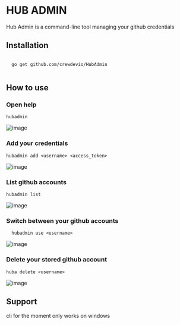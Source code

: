 # HUB ADMIN

Hub Admin is a command-line tool managing your github credentials

## Installation

``` console
  
  go get github.com/crewdevio/HubAdmin
 
```

## How to use

### Open help
```console
hubadmin
```
![image](https://user-images.githubusercontent.com/59743950/137823307-51cac4bc-61e7-499f-b153-a277d020f65b.png)

### Add your credentials

```console
hubadmin add <username> <access_token>
```
![image](https://user-images.githubusercontent.com/59743950/137822738-28bddf4a-f8f5-4629-8d13-d9ea9d144cac.png)

### List github accounts
```console 
hubadmin list
```
![image](https://user-images.githubusercontent.com/59743950/137949721-e224dd5f-a170-41dc-b89b-8fa1daa73228.png)

### Switch between your github accounts
``` console
  hubadmin use <username>
```
![image](https://user-images.githubusercontent.com/59743950/137822403-99c8fe17-4b4a-4e3a-91d5-6faaae550105.png)

### Delete your stored github account
```console
huba delete <username>
```
![image](https://user-images.githubusercontent.com/59743950/137940254-23ad9e1c-0e75-4175-b6be-b9ba5e631db7.png)

## Support 
cli for the moment only works on windows

